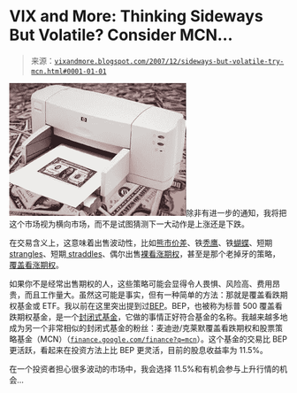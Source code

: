<!--yml

类别：未分类

日期：2024-05-18 18:52:04

-->

# VIX and More: Thinking Sideways But Volatile? Consider MCN…

> 来源：[`vixandmore.blogspot.com/2007/12/sideways-but-volatile-try-mcn.html#0001-01-01`](http://vixandmore.blogspot.com/2007/12/sideways-but-volatile-try-mcn.html#0001-01-01)

![](img/f6a55cdfa3bd0dde40bb7a7b0a010e5e.png)除非有进一步的通知，我将把这个市场视为横向市场，而不是试图猜测下一大动作是上涨还是下跌。

在交易含义上，这意味着出售波动性，比如[熊市价差](http://www.optionsxpress.com/educate/strategies/bearcallspread.aspx)、铁[秃鹰](http://www.optionsxpress.com/educate/strategies/condor.aspx)、铁[蝴蝶](http://www.optionsxpress.com/educate/strategies/butterfly.aspx)、短期[ strangles](http://www.optionsxpress.com/educate/strategies/strangle.aspx)、短期[ straddles](http://www.optionsxpress.com/educate/strategies/straddle.aspx)、偶尔出售[裸看涨期权](http://www.optionsxpress.com/educate/strategies/nakedcall.aspx)，甚至是那个老掉牙的策略，[覆盖看涨期权](http://www.optionsxpress.com/educate/strategies/coveredcalls.aspx)。

如果你不是经常出售期权的人，这些策略可能会显得令人畏惧、风险高、费用昂贵，而且工作量大。虽然这可能是事实，但有一种简单的方法：那就是覆盖看跌期权基金或 ETF。我以前在这里突出提到过[BEP](http://finance.google.com/finance?q=bep)。BEP，也被称为标普 500 覆盖看跌期权基金，是一个[封闭式基金](http://en.wikipedia.org/wiki/Closed-end_fund)，它做的事情正好符合基金的名称。我越来越多地成为另一个非常相似的封闭式基金的粉丝：麦迪逊/克莱默覆盖看跌期权和股票策略基金（MCN）（[`finance.google.com/finance?q=mcn`](http://finance.google.com/finance?q=mcn)）。这个基金的交易比 BEP 更活跃，看起来在投资方法上比 BEP 更灵活，目前的股息收益率为 11.5%。

在一个投资者担心很多波动的市场中，我会选择 11.5%和有机会参与上升行情的机会…
